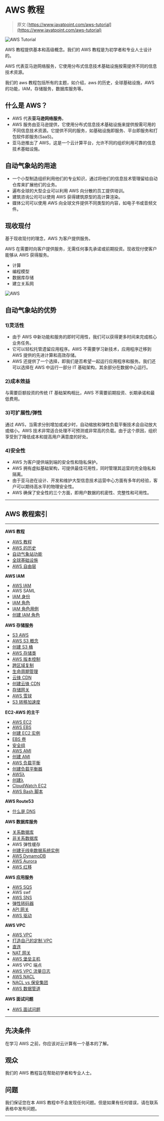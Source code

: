 # AWS 教程

> 原文:[https://www.javatpoint.com/aws-tutorial](https://www.javatpoint.com/aws-tutorial)

![AWS Tutorial](../Images/cd80144c2567a54f92d351dca2613424.png)

AWS 教程提供基本和高级概念。我们的 AWS 教程是为初学者和专业人士设计的。

AWS 代表亚马逊网络服务，它使用分布式信息技术基础设施按需提供不同的信息技术资源。

我们的 aws 教程包括所有的主题，如介绍，aws 的历史，全球基础设施，AWS 的功能，IAM，存储服务，数据库服务等。

## 什么是 AWS？

*   AWS 代表**亚马逊网络服务**。
*   AWS 服务由亚马逊提供，它使用分布式信息技术基础设施来提供按需可用的不同信息技术资源。它提供不同的服务，如基础设施即服务、平台即服务和打包软件即服务(SaaS)。
*   亚马逊推出了 AWS，这是一个云计算平台，允许不同的组织利用可靠的信息技术基础设施。

## 自动气象站的用途

*   一个小型制造组织利用他们的专业知识，通过将他们的信息技术管理留给自动仓库来扩展他们的业务。
*   遍布全球的大型企业可以利用 AWS 向分散的员工提供培训。
*   建筑咨询公司可以使用 AWS 获得建筑原型的高计算渲染。
*   媒体公司可以使用 AWS 向全球文件提供不同类型的内容，如电子书或音频文件。

## 现收现付

基于现收现付的理念，AWS 为客户提供服务。

AWS 在需要时向客户提供服务，无需任何事先承诺或前期投资。现收现付使客户能够从 AWS 获得服务。

*   计算
*   编程模型
*   数据库存储
*   建立关系网

![AWS](../Images/41a283f0245e612843ec4ddd2af2b11b.png)

## 自动气象站的优势

### 1)灵活性

*   由于 AWS 中新功能和服务的即时可用性，我们可以获得更多时间来完成核心业务任务。
*   它可以轻松托管遗留应用程序。AWS 不需要学习新技术，应用程序迁移到 AWS 提供的先进计算和高效存储。
*   AWS 还提供了一个选择，即我们是否希望一起运行应用程序和服务。我们还可以选择在 AWS 中运行一部分 IT 基础架构，其余部分在数据中心运行。

### 2)成本效益

与需要巨额投资的传统 IT 基础架构相比，AWS 不需要前期投资、长期承诺和最低费用。

### 3)可扩展性/弹性

通过 AWS，当需求分别增加或减少时，自动缩放和弹性负载平衡技术会自动放大或缩小。AWS 技术非常适合处理不可预测或非常高的负载。由于这个原因，组织享受到了降低成本和提高用户满意度的好处。

### 4)安全性

*   AWS 为客户提供端到端的安全性和隐私保护。
*   AWS 拥有虚拟基础架构，可提供最佳可用性，同时管理其运营的完全隐私和隔离。
*   由于亚马逊在设计、开发和维护大型信息技术运营中心方面有多年的经验，客户可以期待高水平的物理安全性。
*   AWS 确保了安全性的三个方面，即用户数据的机密性、完整性和可用性。

* * *

## AWS 教程索引

* * *

**AWS 教程**

*   [AWS 教程](aws-tutorial)
*   [AWS 的历史](history-of-aws)
*   [自动气象站功能](features-of-aws)
*   [全球基础设施](aws-global-infrastructure)
*   [AWS 自由层](aws-free-tier)

**AWS IAM**

*   [AWS IAM](aws-iam)
*   AWS SAML
*   [IAM 身份](aws-iam-identities)
*   [IAM 角色](aws-iam-roles)
*   [IAM 角色用例](aws-iam-roles-use-cases)
*   [创建 IAM 角色](aws-creating-iam-roles)

**AWS 存储服务**

*   [S3 AWS](aws-s3)
*   [AWS S3 概念](aws-s3-concepts)
*   [创建 S3 桶](aws-creating-s3-bucket)
*   [AWS 存储类](aws-storage-classes)
*   [AWS 版本控制](aws-versioning)
*   [跨区域复制](aws-cross-region-replication)
*   [生命周期管理](aws-lifecycle-management)
*   [云锋 CDN](aws-cloudfront-cdn)
*   [创建云锋 CDN](aws-creating-a-cloudfront-cdn)
*   [存储网关](aws-storage-gateway)
*   [AWS 雪球](aws-snowball)
*   [S3 转移加速度](aws-s3-transfer-acceleration)

**EC2-AWS 的主干**

*   [AWS EC2](aws-ec2)
*   [AWS EBS](aws-ebs)
*   [创建 EC2 实例](aws-ec2-creating-an-instance)
*   [EBS 卷](aws-ebs-volume)
*   [安全组](aws-security-group)
*   [AWS AMI](aws-ami)
*   [创建 AMI](aws-creating-an-ami)
*   [AWS 负载平衡](aws-load-balancing)
*   [创建负载平衡器](aws-creating-load-balancer)
*   [AWSλ](aws-lambda)
*   [创建λ](aws-creating-a-lambda)
*   [CloudWatch EC2](aws-cloudwatch-ec2)
*   [AWS Bash 脚本](aws-bash-script)

**AWS Route53**

*   [什么是 DNS](aws-dns)

**AWS 数据库服务**

*   [关系数据库](aws-relational-databases)
*   [非关系数据库](aws-non-relational-database)
*   AWS 弹性缓存
*   [创建无线电数据系统实例](creating-an-rds-instance-in-aws)
*   [AWS DynamoDB](aws-dynamodb)
*   [AWS Aurora](aws-aurora)
*   [AWS 红移](aws-redshift)

**AWS 应用服务**

*   [AWS SQS](aws-sqs)
*   AWS swf
*   [AWS SNS](aws-sns)
*   [弹性转码器](aws-elastic-transcoder)
*   [API 网关](aws-api-gateway)
*   [AWS 驱动](aws-kinesis)

**AWS VPC**

*   [AWS VPC](aws-vpc)
*   [打造自己的定制 VPC](creating-your-own-custom-vpc)
*   [直连](aws-direct-connect)
*   [NAT 网关](aws-nat-gateways)
*   [AWS 堡垒主机](aws-bastion-host)
*   AWS VPC 端点
*   [AWS VPC 流量日志](aws-vpc-flowlogs)
*   [AWS NACL](aws-nacl)
*   [NACL vs 保安集团](aws-nacl-vs-security-group)
*   [AWS 数据管道](aws-data-pipeline)

**AWS 面试问题**

*   [AWS 面试问题](aws-interview-questions)

* * *

## 先决条件

在学习 AWS 之前，你应该对云计算有一个基本的了解。

## 观众

我们的 AWS 教程旨在帮助初学者和专业人士。

## 问题

我们保证您在本 AWS 教程中不会发现任何问题。但是如果有任何错误，请在联系表格中发布问题。

* * *